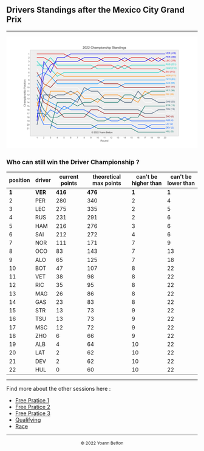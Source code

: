 ## Drivers Standings after the Mexico City Grand Prix

---

<img src="/output/2022-10-30_Mexico_City_Grand_Prix/drivers_standings_championship_white.svg?raw=true"/>

### Who can still win the Driver Championship ?

| position | driver | current points | theoretical max points | can't be higher than | can't be lower than |
| -------- | ------ | -------------- | ---------------------- | -------------------- | ------------------- |
| **1**        | **VER**    | **416**            | **476**                    | **1**                    | **1**                   |
| 2        | PER    | 280            | 340                    | 2                    | 4                   |
| 3        | LEC    | 275            | 335                    | 2                    | 5                   |
| 4        | RUS    | 231            | 291                    | 2                    | 6                   |
| 5        | HAM    | 216            | 276                    | 3                    | 6                   |
| 6        | SAI    | 212            | 272                    | 4                    | 6                   |
| 7        | NOR    | 111            | 171                    | 7                    | 9                   |
| 8        | OCO    | 83             | 143                    | 7                    | 13                  |
| 9        | ALO    | 65             | 125                    | 7                    | 18                  |
| 10       | BOT    | 47             | 107                    | 8                    | 22                  |
| 11       | VET    | 38             | 98                     | 8                    | 22                  |
| 12       | RIC    | 35             | 95                     | 8                    | 22                  |
| 13       | MAG    | 26             | 86                     | 8                    | 22                  |
| 14       | GAS    | 23             | 83                     | 8                    | 22                  |
| 15       | STR    | 13             | 73                     | 9                    | 22                  |
| 16       | TSU    | 13             | 73                     | 9                    | 22                  |
| 17       | MSC    | 12             | 72                     | 9                    | 22                  |
| 18       | ZHO    | 6              | 66                     | 9                    | 22                  |
| 19       | ALB    | 4              | 64                     | 10                   | 22                  |
| 20       | LAT    | 2              | 62                     | 10                   | 22                  |
| 21       | DEV    | 2              | 62                     | 10                   | 22                  |
| 22       | HUL    | 0              | 60                     | 10                   | 22                  |

--- 

Find more about the other sessions here :
  - [Free Pratice 1](/page/FP1/2022-10-30_Mexico_City_Grand_Prix)  
  - [Free Pratice 2](/page/FP2/2022-10-30_Mexico_City_Grand_Prix) 
  - [Free Pratice 3](/page/FP3/2022-10-30_Mexico_City_Grand_Prix)
  - [Qualifying](/page/Qualifying/2022-10-30_Mexico_City_Grand_Prix) 
  - [Race](/page/Race/2022-10-30_Mexico_City_Grand_Prix)

---

<div style="text-align: center">
  <p style="font-size:11px">&copy; 2022 Yoann Betton</p>
</div>

<!-- ---

<p style="font-size:11px">Page generated from <a href="https://github.com/yoannbtn/yoannbtn.github.io">github.com/yoannbtn</a>.</p> -->